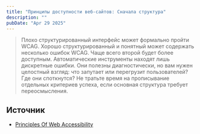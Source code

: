 ```yaml
---
title: "Принципы доступности веб-сайтов: Сначала структура"
description: ""
pubDate: "Apr 29 2025"
---
```


> Плохо структурированный интерфейс может формально пройти WCAG. Хорошо структурированный и понятный может содержать несколько ошибок WCAG. Чаще всего второй будет более доступным. Автоматические инструменты находят лишь дискретные ошибки. Они полезны диагностически, но вам нужен целостный взгляд: что запутает или перегрузит пользователей? Где они споткнутся? Не тратьте время на прописывание отдельных критериев успеха, если основная структура требует переосмысления.

## Источник
- [Principles Of Web Accessibility](https://github.com/Heydon/principles-of-web-accessibility)
